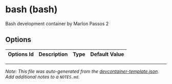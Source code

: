 
# bash (bash)

Bash development container by Marlon Passos 2

## Options

| Options Id | Description | Type | Default Value |
|-----|-----|-----|-----|




---

_Note: This file was auto-generated from the [devcontainer-template.json](https://github.com/MarlonPassos-git/devcontainers-templates/blob/main/src/bash/devcontainer-template.json).  Add additional notes to a `NOTES.md`._
